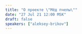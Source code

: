 ```yaml
---
title: "О проекте \"Мёд пчелы\""
date: "27 Jul 21 12:00 MSK"
draft: false
speakers: ["aleksey-brikov"]
---
```

